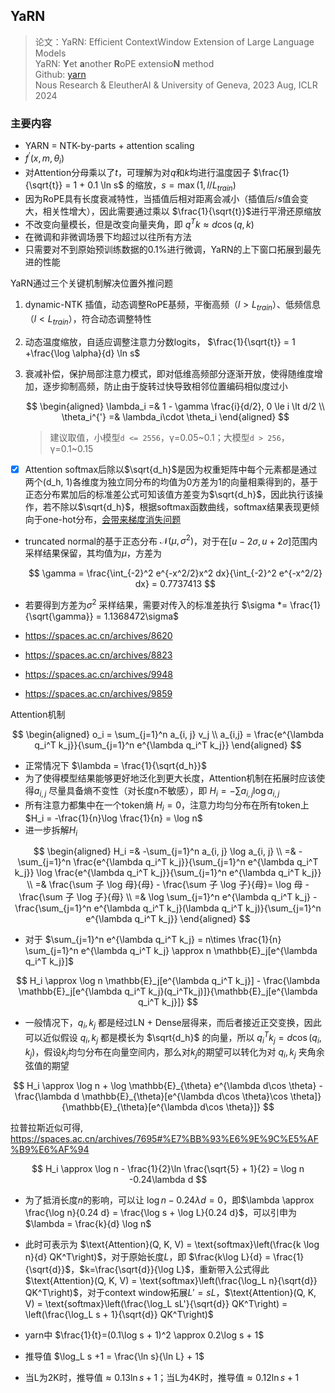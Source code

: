 ## YaRN
> 论文：YaRN: Efficient ContextWindow Extension of Large Language Models  
> YaRN: **Y**et **a**nother **R**oPE extensio**N** method  
> Github: [yarn](https://github.com/jquesnelle/yarn)  
> Nous Research & EleutherAI & University of Geneva, 2023 Aug, ICLR 2024

### 主要内容
- YARN = NTK-by-parts + attention scaling
- $f^{'}(x,m, \theta_i)$
- 对Attention分母乘以了$t$，可理解为对$q$和$k$均进行温度因子 $\frac{1}{\sqrt{t}} = 1 + 0.1 \ln s$ 的缩放，$s = \max(1, l/L_{train})$
- 因为RoPE具有长度衰减特性，当插值后相对距离会减小（插值后$/s$值会变大，相关性增大），因此需要通过乘以 $\frac{1}{\sqrt{t}}$进行平滑还原缩放
- 不改变向量模长，但是改变向量夹角，即 $q^Tk\approx d\cos(q, k)$
- 在微调和非微调场景下均超过以往所有方法
- 只需要对不到原始预训练数据的0.1%进行微调，YaRN的上下窗口拓展到最先进的性能

YaRN通过三个关键机制解决位置外推问题

1. dynamic-NTK 插值，动态调整RoPE基频，平衡高频（$l \gt L_{train}$）、低频信息（$l \lt L_{train}$），符合动态调整特性  
2. 动态温度缩放，自适应调整注意力分数logits， $\frac{1}{\sqrt{t}} = 1 +\frac{\log \alpha}{d} \ln s$
3. 衰减补偿，保护局部注意力模式，即对低维高频部分逐渐开放，使得随维度增加，逐步抑制高频，防止由于旋转过快导致相邻位置编码相似度过小

    $$
    \begin{aligned}
        \lambda_i =& 1 - \gamma \frac{i}{d/2}, 0 \le i \lt d/2 \\
        \theta_i^{'} =& \lambda_i\cdot \theta_i
    \end{aligned}
    $$

    > 建议取值，小模型`d <= 2556`，γ=0.05~0.1；大模型`d > 256`，γ=0.1~0.15

- [x] Attention softmax后除以$\sqrt{d_h}$是因为权重矩阵中每个元素都是通过两个(d_h, 1)各维度为独立同分布的均值为0方差为1的向量相乘得到的，基于正态分布累加后的标准差公式可知该值方差变为$\sqrt{d_h}$，因此执行该操作，若不除以$\sqrt{d_h}$，根据softmax函数曲线，softmax结果表现更倾向于one-hot分布，[会带来梯度消失问题](https://spaces.ac.cn/archives/8620/comment-page-4#comment-24076)

- truncated normal的基于正态分布 $\mathcal{N}(\mu, \sigma^2)$，对于在$[u-2\sigma, u+2\sigma]$范围内采样结果保留，其均值为$\mu$，方差为

    $$
    \gamma = \frac{\int_{-2}^2 e^{-x^2/2}x^2 dx}{\int_{-2}^2 e^{-x^2/2} dx} = 0.7737413
    $$

- 若要得到方差为$\sigma^2$ 采样结果，需要对传入的标准差执行 $\sigma *= \frac{1}{\sqrt{\gamma}} = 1.1368472\sigma$
- https://spaces.ac.cn/archives/8620
- https://spaces.ac.cn/archives/8823
- https://spaces.ac.cn/archives/9948
- https://spaces.ac.cn/archives/9859

Attention机制

$$
\begin{aligned}
    o_i = \sum_{j=1}^n a_{i, j} v_j \\
    a_{i,j} = \frac{e^{\lambda q_i^T k_j}}{\sum_{j=1}^n e^{\lambda q_i^T k_j}}
\end{aligned}
$$

- 正常情况下 $\lambda = \frac{1}{\sqrt{d_h}}$
- 为了使得模型结果能够更好地泛化到更大长度，Attention机制在拓展时应该使得$a_{i,j}$ 尽量具备熵不变性（对长度n不敏感），即 $H_i = -\sum a_{i, j} \log a_{i, j}$
- 所有注意力都集中在一个token熵 $H_i = 0$，注意力均匀分布在所有token上 $H_i = -\frac{1}{n}\log \frac{1}{n} = \log n$
- 进一步拆解$H_i$

$$
\begin{aligned}
    H_i =& -\sum_{j=1}^n a_{i, j} \log a_{i, j} \\
    =& -\sum_{j=1}^n  \frac{e^{\lambda q_i^T k_j}}{\sum_{j=1}^n e^{\lambda q_i^T k_j}} \log \frac{e^{\lambda q_i^T k_j}}{\sum_{j=1}^n e^{\lambda q_i^T k_j}} \\
    =& \frac{\sum 子 \log 母}{母} - \frac{\sum 子 \log 子}{母}= \log 母 - \frac{\sum 子 \log 子}{母} \\
    =& \log \sum_{j=1}^n e^{\lambda q_i^T k_j} - \frac{\sum_{j=1}^n e^{\lambda q_i^T k_j}(\lambda q_i^T k_j)}{\sum_{j=1}^n e^{\lambda q_i^T k_j}}
\end{aligned}
$$

- 对于 $\sum_{j=1}^n e^{\lambda q_i^T k_j} = n\times \frac{1}{n} \sum_{j=1}^n e^{\lambda q_i^T k_j} \approx n \mathbb{E}_j[e^{\lambda q_i^T k_j}]$

$$
H_i \approx \log n \mathbb{E}_j[e^{\lambda q_i^T k_j}] - \frac{\lambda \mathbb{E}_j[e^{\lambda q_i^T k_j}(q_i^Tk_j)]}{\mathbb{E}_j[e^{\lambda q_i^T k_j}]}
$$

- 一般情况下，$q_i, k_j$ 都是经过LN + Dense层得来，而后者接近正交变换，因此可以近似假设 $q_i, k_j$ 都是模长为 $\sqrt{d_h}$ 的向量，所以 $q_i^Tk_j = d\cos(q_i, k_j)$，假设$k_j$均匀分布在向量空间内，那么对$k_j$的期望可以转化为对 $q_i, k_j$ 夹角余弦值的期望

$$
H_i \approx \log n + \log \mathbb{E}_{\theta} e^{\lambda d\cos \theta} - \frac{\lambda d \mathbb{E}_{\theta}[e^{\lambda d\cos \theta}\cos \theta]}{\mathbb{E}_{\theta}[e^{\lambda d\cos \theta}]}
$$

拉普拉斯近似可得, https://spaces.ac.cn/archives/7695#%E7%BB%93%E6%9E%9C%E5%AF%B9%E6%AF%94

$$
H_i \approx \log n - \frac{1}{2}\ln \frac{\sqrt{5} + 1}{2} = \log n -0.24\lambda d
$$

- 为了抵消长度$n$的影响，可以让 $\log n - 0.24\lambda d  =0$，即$\lambda \approx \frac{\log n}{0.24 d} =  \frac{\log s + \log L}{0.24 d}$，可以引申为 $\lambda = \frac{k}{d} \log n$  
- 此时可表示为 $\text{Attention}(Q, K, V) = \text{softmax}\left(\frac{k \log n}{d} QK^T\right)$，对于原始长度$L$，即 $\frac{k\log L}{d} = \frac{1}{\sqrt{d}}$，$k=\frac{\sqrt{d}}{\log L}$，重新带入公式得此$\text{Attention}(Q, K, V) = \text{softmax}\left(\frac{\log_L n}{\sqrt{d}} QK^T\right)$，对于context window拓展$L'=sL$，$\text{Attention}(Q, K, V) = \text{softmax}\left(\frac{\log_L sL'}{\sqrt{d}} QK^T\right) = \left(\frac{\log_L s + 1}{\sqrt{d}} QK^T\right)$


- yarn中 $\frac{1}{t}=(0.1\log s + 1)^2 \approx 0.2\log s + 1$ 
- 推导值 $\log_L s +1 = \frac{\ln s}{\ln L} + 1$
- 当L为2K时，推导值$\approx 0.13\ln s + 1$；当L为4K时，推导值$\approx 0.12\ln s + 1$